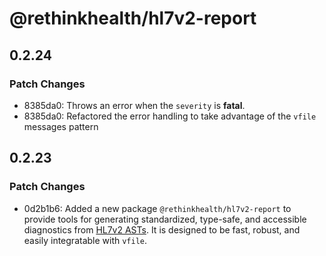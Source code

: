 # @rethinkhealth/hl7v2-report

## 0.2.24

### Patch Changes

- 8385da0: Throws an error when the `severity` is **fatal**.
- 8385da0: Refactored the error handling to take advantage of the `vfile` messages pattern

## 0.2.23

### Patch Changes

- 0d2b1b6: Added a new package `@rethinkhealth/hl7v2-report` to provide tools for generating standardized, type-safe, and accessible diagnostics from [HL7v2 ASTs](https://github.com/rethinkhealth/hl7v2). It is designed to be fast, robust, and easily integratable with `vfile`.
